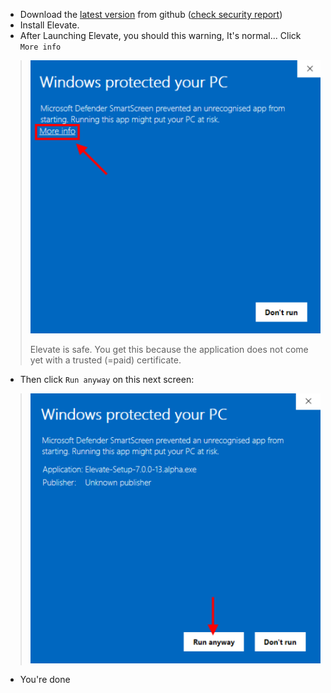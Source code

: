 - Download the <a href="https://github.com/thomaschampagne/elevate/releases/latest" target="_blank">latest version</a> from github (<a href="https://www.virustotal.com/gui/file/a8662319acb392da90cf6d8e923041739cc7b125232f87cae7f8e12d4fd5275d" target="_blank">check security report</a>)
- Install Elevate.
- After Launching Elevate, you should this warning, It's normal... Click `More info`

> ![](./imgs/Windows/more-info.png)
> 
> Elevate is safe. You get this because the application does not come yet with a trusted (=paid) certificate.

- Then click `Run anyway` on this next screen:

> ![](./imgs/Windows/run-anyway.png)

- You're done
